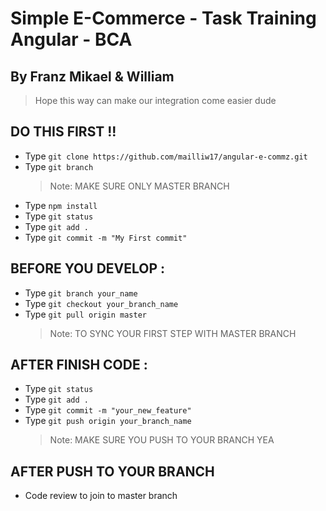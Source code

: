 # Simple E-Commerce - Task Training Angular - BCA

## By Franz Mikael & William

> Hope this way can make our integration come easier dude

## DO THIS FIRST !!

- Type `git clone https://github.com/mailliw17/angular-e-commz.git`
- Type `git branch`
  > Note: MAKE SURE ONLY MASTER BRANCH
- Type `npm install`
- Type `git status`
- Type `git add .`
- Type `git commit -m "My First commit"`

## BEFORE YOU DEVELOP :

- Type `git branch your_name`
- Type `git checkout your_branch_name`
- Type `git pull origin master`
  > Note: TO SYNC YOUR FIRST STEP WITH MASTER BRANCH

## AFTER FINISH CODE :

- Type `git status`
- Type `git add .`
- Type `git commit -m "your_new_feature"`
- Type `git push origin your_branch_name`
  > Note: MAKE SURE YOU PUSH TO YOUR BRANCH YEA

## AFTER PUSH TO YOUR BRANCH

- Code review to join to master branch
